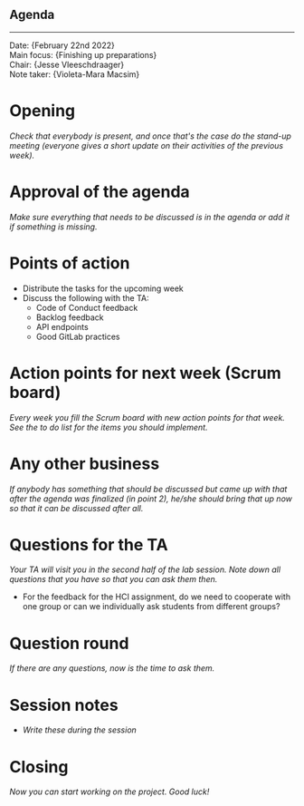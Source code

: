 ## Agenda

---

Date:           {February 22nd 2022}\
Main focus:     {Finishing up preparations}\
Chair:          {Jesse Vleeschdraager}\
Note taker:     {Violeta-Mara Macsim}

# Opening
*Check that everybody is present, and once that's the case do the stand-up meeting (everyone gives a short update on their activities of the previous week).*

# Approval of the agenda
*Make sure everything that needs to be discussed is in the agenda or add it if something is missing.*

# Points of action

 - Distribute the tasks for the upcoming week
 - Discuss the following with the TA:
   - Code of Conduct feedback
   - Backlog feedback
   - API endpoints
   - Good GitLab practices

# Action points for next week (Scrum board)
*Every week you fill the Scrum board with new action points for that week. See the to do list for the items you should implement.*

# Any other business
*If anybody has something that should be discussed but came up with that after the agenda was finalized (in point 2), he/she should bring that up now so that it can be discussed after all.*

# Questions for the TA
*Your TA will visit you in the second half of the lab session. Note down all questions that you have so that you can ask them then.*
 - For the feedback for the HCI assignment, do we need to cooperate with one group or can we individually ask students from different groups?

# Question round
*If there are any questions, now is the time to ask them.*

# Session notes
 - *Write these during the session*

# Closing
*Now you can start working on the project. Good luck!*
